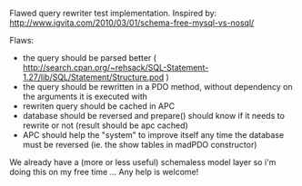 Flawed query rewriter test implementation. Inspired by: http://www.igvita.com/2010/03/01/schema-free-mysql-vs-nosql/

Flaws:
* the query should be parsed better ( http://search.cpan.org/~rehsack/SQL-Statement-1.27/lib/SQL/Statement/Structure.pod )
* the query should be rewritten in a PDO method, without dependency on the arguments it is executed with 
* rewriten query should be cached in APC
* database should be reversed and prepare() should know if it needs to rewrite or not (result should be apc cached)
* APC should help the "system" to improve itself any time the database must be reversed (ie. the show tables in madPDO constructor)

We already have a (more or less useful) schemaless model layer so i'm doing this on my free time ... Any help is welcome!
